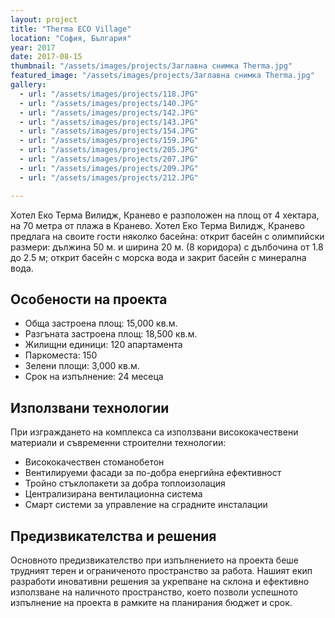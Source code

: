 ```yaml
---
layout: project
title: "Therma ECO Village"
location: "София, България"
year: 2017
date: 2017-08-15
thumbnail: "/assets/images/projects/Заглавна снимка Therma.jpg"
featured_image: "/assets/images/projects/Заглавна снимка Therma.jpg"
gallery:
  - url: "/assets/images/projects/118.JPG"
  - url: "/assets/images/projects/140.JPG"
  - url: "/assets/images/projects/142.JPG"
  - url: "/assets/images/projects/143.JPG"
  - url: "/assets/images/projects/154.JPG"
  - url: "/assets/images/projects/159.JPG"
  - url: "/assets/images/projects/205.JPG"
  - url: "/assets/images/projects/207.JPG"
  - url: "/assets/images/projects/209.JPG"
  - url: "/assets/images/projects/212.JPG"

---
```


Хотел Еко Терма Вилидж, Кранево е разположен на площ от 4 хектара, на 70 метра от плажа в Кранево. Хотел Еко Терма Вилидж, Кранево предлага на своите гости няколко басейна: открит басейн с олимпийски размери: дължина 50 м. и ширина 20 м. (8 коридора) с дълбочина от 1.8 до 2.5 м; открит басейн с морска вода и закрит басейн с минерална вода.

## Особености на проекта

- Обща застроена площ: 15,000 кв.м.
- Разгъната застроена площ: 18,500 кв.м.
- Жилищни единици: 120 апартамента
- Паркоместа: 150
- Зелени площи: 3,000 кв.м.
- Срок на изпълнение: 24 месеца

## Използвани технологии

При изграждането на комплекса са използвани висококачествени материали и съвременни строителни технологии:

- Висококачествен стоманобетон
- Вентилируеми фасади за по-добра енергийна ефективност
- Тройно стъклопакети за добра топлоизолация
- Централизирана вентилационна система
- Смарт системи за управление на сградните инсталации

## Предизвикателства и решения

Основното предизвикателство при изпълнението на проекта беше трудният терен и ограниченото пространство за работа. Нашият екип разработи иновативни решения за укрепване на склона и ефективно използване на наличното пространство, което позволи успешното изпълнение на проекта в рамките на планирания бюджет и срок.
